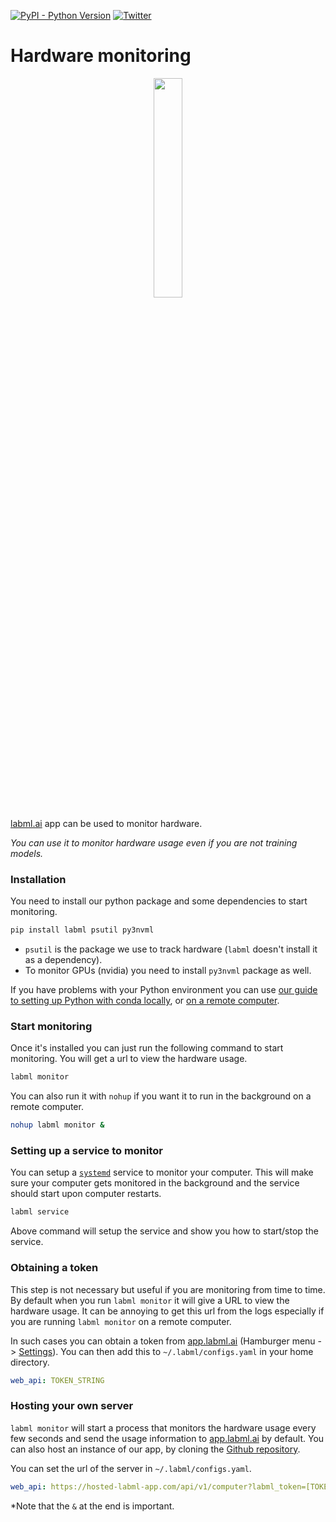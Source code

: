 [![PyPI - Python Version](https://badge.fury.io/py/labml.svg)](https://badge.fury.io/py/labml)
[![Twitter](https://img.shields.io/twitter/follow/labmlai?style=social)](https://twitter.com/labmlai?ref_src=twsrc%5Etfw)

# Hardware monitoring

<div align="center">
<img src="https://github.com/labmlai/labml/blob/master/guides/hardware.png" width="30%" alt=""/>
</div>

[labml.ai](https://labml.ai) app can be used to monitor hardware.

*You can use it to monitor hardware usage even if you are not training models.*

### Installation

You need to install our python package and some dependencies to start monitoring.

```sh
pip install labml psutil py3nvml
```

* `psutil` is the package we use to track hardware (`labml` doesn't install it as a dependency).
* To monitor GPUs (nvidia) you need to install `py3nvml` package as well.

If you have problems with your Python environment you can use
[our guide to setting up Python with conda locally](https://github.com/labmlai/labml/blob/master/guides/local-ubuntu.md),
or [on a remote computer](https://github.com/labmlai/labml/blob/master/guides/remote-python.md).

### Start monitoring

Once it's installed you can just run the following command to start monitoring.
You will get a url to view the hardware usage.

```sh
labml monitor
```

You can also run it with `nohup` if you want it to run in the background on a remote computer.

```sh
nohup labml monitor &
```

### Setting up a service to monitor

You can setup a [`systemd`](https://systemd.io/) service to monitor your computer.
This will make sure your computer gets monitored in the background and the service should start upon computer restarts.

```sh
labml service
```

Above command will setup the service and show you how to start/stop the service.

### Obtaining a token

This step is not necessary but useful if you are monitoring from time to time.
By default when you run `labml monitor` it will give a URL to view the hardware usage.
It can be annoying to get this url from the logs especially if you are running `labml monitor` on a remote computer.

In such cases you can obtain a token from
[app.labml.ai](https://app.labml.ai) (Hamburger menu -> [Settings](https://app.labml.ai/settings)).
You can then add this to `~/.labml/configs.yaml` in your home directory.

```yaml
web_api: TOKEN_STRING
```

### Hosting your own server

`labml monitor` will start a process that monitors the hardware usage every few seconds
and send the usage information to [app.labml.ai](https://app.labml.ai) by default.
You can also host an instance of our app, by cloning the [Github repository](https://github.com/labmlai/labml/tree/master/app).

You can set the url of the server in  `~/.labml/configs.yaml`.

```yaml
web_api: https://hosted-labml-app.com/api/v1/computer?labml_token=[TOKEN_STRING]&
```

*Note that the `&` at the end is important.
